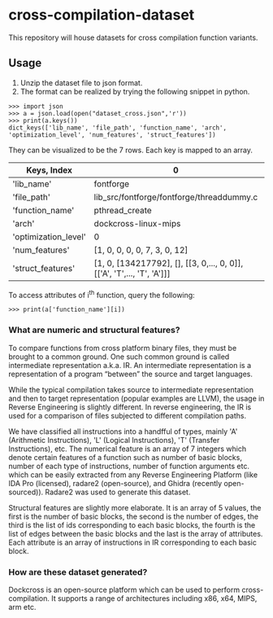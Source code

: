 # cross-compilation-dataset
This repository will house datasets for cross compilation function variants. 
## Usage
  1. Unzip the dataset file to json format.
  2. The format can be realized by trying the following snippet in python.
```
>>> import json
>>> a = json.load(open("dataset_cross.json",'r'))
>>> print(a.keys())
dict_keys(['lib_name', 'file_path', 'function_name', 'arch', 'optimization_level', 'num_features', 'struct_features'])
```
They can be visualized to be the 7 rows. Each key is mapped to an array.

|   Keys, Index| 0   |  ... |   
|---|---|---|
| 'lib_name'  | fontforge    |   |   
| 'file_path' | lib_src/fontforge/fontforge/threaddummy.c | | 
| 'function_name'  | pthread_create   |   |   
|  'arch' |  dockcross-linux-mips |   |   
| 'optimization_level' | 0 | | 
| 'num_features' | [1, 0, 0, 0, 0, 7, 3, 0, 12] | | 
| 'struct_features' |[1, 0, [134217792], [], [[3, 0,..., 0, 0]], [['A', 'T',..., 'T', 'A']]] | | 

To access attributes of i<sup>th</sup> function, query the following:
```
>>> print(a['function_name'][i])
```
### What are numeric and structural features?
<p>
To compare functions from cross platform binary files, they must be brought to a common ground. One such common ground is called intermediate representation a.k.a. IR. An intermediate representation is a representation of a program “between” the source and target languages. 
</p>
<p>
While the typical compilation takes source to intermediate representation and then to target representation (popular examples are LLVM), the usage in Reverse Engineering is slightly different. In reverse engineering, the IR is used for a comparison of files subjected to different compilation paths.
</p>
<p>
We have classified all instructions into a handfful of types, mainly 'A' (Arithmetic Instructions), 'L' (Logical Instructions), 'T' (Transfer Instructions), etc. The numerical feature is an array of 7 integers which denote certain features of a function such as number of basic blocks, number of each type of instructions, number of function arguments etc. which can be easily extracted from any Reverse Engineering Platform (like IDA Pro (licensed), radare2 (open-source), and Ghidra (recently open-sourced)). Radare2 was used to generate this dataset. 
</p>
<p>
  Structural features are slightly more elaborate. It is an array of 5 values, the first is the number of basic blocks, the second is the number of edges, the third is the list of ids corresponding to each basic blocks, the fourth is the list of edges between the basic blocks and the last is the array of attributes. Each attribute is an array of instructions in IR corresponding to each basic block.
</p>

### How are these dataset generated?

<p>
  Dockcross is an open-source platform which can be used to perform cross-compilation. It supports a range of architectures including x86, x64, MIPS, arm etc.
</p>
